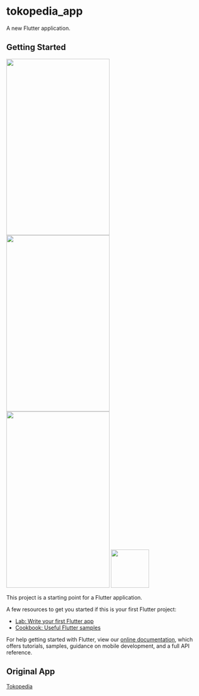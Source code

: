# tokopedia_app

A new Flutter application.

## Getting Started

<img src="https://github.com/wakdyan/Flutter-Tokopedia-UI/blob/master/screenshot/flutter_01.png?raw=true" width="271" height="462" /> <img src="https://github.com/wakdyan/Flutter-Tokopedia-UI/blob/master/screenshot/flutter_02.png?raw=true" width="271" height="462" />
<img src="https://github.com/wakdyan/Flutter-Tokopedia-UI/blob/master/screenshot/flutter_03.png?raw=true" width="271" height="462" />
<img src="https://github.com/wakdyan/Flutter-Tokopedia-UI/blob/master/screenshot/flutter_04.png?raw=true" width="100"/>

This project is a starting point for a Flutter application.

A few resources to get you started if this is your first Flutter project:

- [Lab: Write your first Flutter app](https://flutter.dev/docs/get-started/codelab)
- [Cookbook: Useful Flutter samples](https://flutter.dev/docs/cookbook)

For help getting started with Flutter, view our
[online documentation](https://flutter.dev/docs), which offers tutorials,
samples, guidance on mobile development, and a full API reference.

## Original App
[Tokopedia](https://play.google.com/store/apps/details?id=com.tokopedia.tkpd&hl=in)
